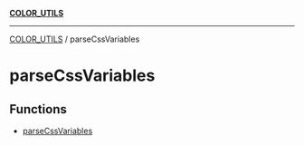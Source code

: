 [**COLOR_UTILS**](../README.md)

***

[COLOR_UTILS](../README.md) / parseCssVariables

# parseCssVariables

## Functions

- [parseCssVariables](functions/parseCssVariables.md)
